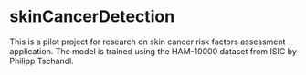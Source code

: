 # skinCancerDetection
This is a pilot project for research on skin cancer risk factors assessment application. The model is trained using the HAM-10000 dataset from ISIC by Philipp Tschandl.
